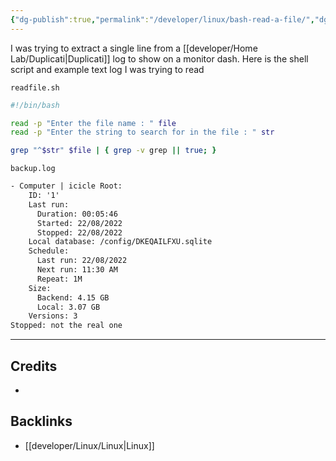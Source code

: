```yaml
---
{"dg-publish":true,"permalink":"/developer/linux/bash-read-a-file/","dgPassFrontmatter":true}
---
```


I was trying to extract a single line from a [[developer/Home Lab/Duplicati\|Duplicati]] log to show on a monitor dash. Here is the shell script and example text log I was trying to read

`readfile.sh`
```bash
#!/bin/bash

read -p "Enter the file name : " file
read -p "Enter the string to search for in the file : " str

grep "^$str" $file | { grep -v grep || true; }
```

`backup.log`
```txt
- Computer | icicle Root:
    ID: '1'
    Last run:
      Duration: 00:05:46
      Started: 22/08/2022
      Stopped: 22/08/2022
    Local database: /config/DKEQAILFXU.sqlite
    Schedule:
      Last run: 22/08/2022
      Next run: 11:30 AM
      Repeat: 1M
    Size:
      Backend: 4.15 GB
      Local: 3.07 GB
    Versions: 3
Stopped: not the real one
```


---
## Credits 
- 

## Backlinks
- [[developer/Linux/Linux\|Linux]]
